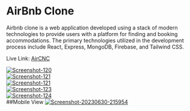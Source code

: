 
# AirBnb Clone

Airbnb clone is a web application developed using a stack of modern technologies to provide users with a platform for finding and booking accommodations. The primary technologies utilized in the development process include React, Express, MongoDB, Firebase, and Tailwind CSS.

Live Link: [AirCNC](https://airbnb-clone-a7dd1.web.app/)

<a href="https://ibb.co/6gLfmMN"><img src="https://i.ibb.co/WgjY6hs/Screenshot-120.png" alt="Screenshot-120" border="0"></a>
<br>
<a href="https://ibb.co/0X7v7fW"><img src="https://i.ibb.co/H2S3SrM/Screenshot-121.png" alt="Screenshot-121" border="0"></a>
<br>
<a href="https://ibb.co/0X7v7fW"><img src="https://i.ibb.co/H2S3SrM/Screenshot-121.png" alt="Screenshot-121" border="0"></a>
<br>
<a href="https://ibb.co/c69n3gJ"><img src="https://i.ibb.co/3pbZdr1/Screenshot-123.png" alt="Screenshot-123" border="0"></a>
<br>
<a href="https://ibb.co/swGZCVC"><img src="https://i.ibb.co/r6SV3w3/Screenshot-124.png" alt="Screenshot-124" border="0"></a>
<br>
##Mobile View
<a href="https://ibb.co/7G8ss6C"><img src="https://i.ibb.co/rZTDD10/Screenshot-20230630-215954.png" alt="Screenshot-20230630-215954" border="0"></a>
